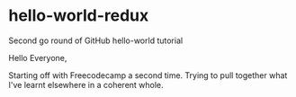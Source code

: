 # hello-world-redux
Second go round of GitHub hello-world tutorial

Hello Everyone,

Starting off with Freecodecamp a second time.
Trying to pull together what I've learnt elsewhere in a coherent whole.
